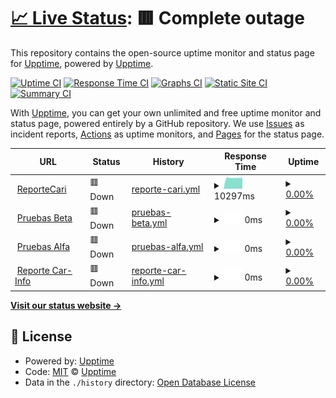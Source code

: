 # [📈 Live Status](https://upptime.github.io/upptime): <!--live status--> **🟥 Complete outage**

This repository contains the open-source uptime monitor and status page for [Upptime](https://upptime.js.org), powered by [Upptime](https://github.com/upptime/upptime).

[![Uptime CI](https://github.com/CarfaxMx/status-page/workflows/Uptime%20CI/badge.svg)](https://github.com/CarfaxMx/status-page/actions?query=workflow%3A%22Uptime+CI%22)
[![Response Time CI](https://github.com/CarfaxMx/status-page/workflows/Response%20Time%20CI/badge.svg)](https://github.com/CarfaxMx/status-page/actions?query=workflow%3A%22Response+Time+CI%22)
[![Graphs CI](https://github.com/CarfaxMx/status-page/workflows/Graphs%20CI/badge.svg)](https://github.com/CarfaxMx/status-page/actions?query=workflow%3A%22Graphs+CI%22)
[![Static Site CI](https://github.com/CarfaxMx/status-page/workflows/Static%20Site%20CI/badge.svg)](https://github.com/CarfaxMx/status-page/actions?query=workflow%3A%22Static+Site+CI%22)
[![Summary CI](https://github.com/CarfaxMx/status-page/workflows/Summary%20CI/badge.svg)](https://github.com/CarfaxMx/status-page/actions?query=workflow%3A%22Summary+CI%22)

With [Upptime](https://upptime.js.org), you can get your own unlimited and free uptime monitor and status page, powered entirely by a GitHub repository. We use [Issues](https://github.com/upptime/upptime/issues) as incident reports, [Actions](https://github.com/CarfaxMx/status-page/actions) as uptime monitors, and [Pages](https://upptime.github.io/upptime) for the status page.

<!--start: status pages-->
<!-- This summary is generated by Upptime (https://github.com/upptime/upptime) -->
<!-- Do not edit this manually, your changes will be overwritten -->
<!-- prettier-ignore -->
| URL | Status | History | Response Time | Uptime |
| --- | ------ | ------- | ------------- | ------ |
| <img alt="" src="https://icons.duckduckgo.com/ip3/reporte.carinfo.com.mx.ico" height="13"> [ReporteCari](https://reporte.carinfo.com.mx) | 🟥 Down | [reporte-cari.yml](https://github.com/CarfaxMX/status-page/commits/HEAD/history/reporte-cari.yml) | <details><summary><img alt="Response time graph" src="./graphs/reporte-cari/response-time-week.png" height="20"> 10297ms</summary><br><a href="https://status.globalgbc.com/history/reporte-cari"><img alt="Response time 684" src="https://img.shields.io/endpoint?url=https%3A%2F%2Fraw.githubusercontent.com%2FCarfaxMX%2Fstatus-page%2FHEAD%2Fapi%2Freporte-cari%2Fresponse-time.json"></a><br><a href="https://status.globalgbc.com/history/reporte-cari"><img alt="24-hour response time 10570" src="https://img.shields.io/endpoint?url=https%3A%2F%2Fraw.githubusercontent.com%2FCarfaxMX%2Fstatus-page%2FHEAD%2Fapi%2Freporte-cari%2Fresponse-time-day.json"></a><br><a href="https://status.globalgbc.com/history/reporte-cari"><img alt="7-day response time 10297" src="https://img.shields.io/endpoint?url=https%3A%2F%2Fraw.githubusercontent.com%2FCarfaxMX%2Fstatus-page%2FHEAD%2Fapi%2Freporte-cari%2Fresponse-time-week.json"></a><br><a href="https://status.globalgbc.com/history/reporte-cari"><img alt="30-day response time 3243" src="https://img.shields.io/endpoint?url=https%3A%2F%2Fraw.githubusercontent.com%2FCarfaxMX%2Fstatus-page%2FHEAD%2Fapi%2Freporte-cari%2Fresponse-time-month.json"></a><br><a href="https://status.globalgbc.com/history/reporte-cari"><img alt="1-year response time 729" src="https://img.shields.io/endpoint?url=https%3A%2F%2Fraw.githubusercontent.com%2FCarfaxMX%2Fstatus-page%2FHEAD%2Fapi%2Freporte-cari%2Fresponse-time-year.json"></a></details> | <details><summary><a href="https://status.globalgbc.com/history/reporte-cari">0.00%</a></summary><a href="https://status.globalgbc.com/history/reporte-cari"><img alt="All-time uptime 98.25%" src="https://img.shields.io/endpoint?url=https%3A%2F%2Fraw.githubusercontent.com%2FCarfaxMX%2Fstatus-page%2FHEAD%2Fapi%2Freporte-cari%2Fuptime.json"></a><br><a href="https://status.globalgbc.com/history/reporte-cari"><img alt="24-hour uptime 0.00%" src="https://img.shields.io/endpoint?url=https%3A%2F%2Fraw.githubusercontent.com%2FCarfaxMX%2Fstatus-page%2FHEAD%2Fapi%2Freporte-cari%2Fuptime-day.json"></a><br><a href="https://status.globalgbc.com/history/reporte-cari"><img alt="7-day uptime 0.00%" src="https://img.shields.io/endpoint?url=https%3A%2F%2Fraw.githubusercontent.com%2FCarfaxMX%2Fstatus-page%2FHEAD%2Fapi%2Freporte-cari%2Fuptime-week.json"></a><br><a href="https://status.globalgbc.com/history/reporte-cari"><img alt="30-day uptime 67.32%" src="https://img.shields.io/endpoint?url=https%3A%2F%2Fraw.githubusercontent.com%2FCarfaxMX%2Fstatus-page%2FHEAD%2Fapi%2Freporte-cari%2Fuptime-month.json"></a><br><a href="https://status.globalgbc.com/history/reporte-cari"><img alt="1-year uptime 97.28%" src="https://img.shields.io/endpoint?url=https%3A%2F%2Fraw.githubusercontent.com%2FCarfaxMX%2Fstatus-page%2FHEAD%2Fapi%2Freporte-cari%2Fuptime-year.json"></a></details>
| <img alt="" src="https://icons.duckduckgo.com/ip3/pruebasbeta.globalgbc.com.ico" height="13"> [Pruebas Beta](https://pruebasbeta.globalgbc.com) | 🟥 Down | [pruebas-beta.yml](https://github.com/CarfaxMX/status-page/commits/HEAD/history/pruebas-beta.yml) | <details><summary><img alt="Response time graph" src="./graphs/pruebas-beta/response-time-week.png" height="20"> 0ms</summary><br><a href="https://status.globalgbc.com/history/pruebas-beta"><img alt="Response time 0" src="https://img.shields.io/endpoint?url=https%3A%2F%2Fraw.githubusercontent.com%2FCarfaxMX%2Fstatus-page%2FHEAD%2Fapi%2Fpruebas-beta%2Fresponse-time.json"></a><br><a href="https://status.globalgbc.com/history/pruebas-beta"><img alt="24-hour response time 0" src="https://img.shields.io/endpoint?url=https%3A%2F%2Fraw.githubusercontent.com%2FCarfaxMX%2Fstatus-page%2FHEAD%2Fapi%2Fpruebas-beta%2Fresponse-time-day.json"></a><br><a href="https://status.globalgbc.com/history/pruebas-beta"><img alt="7-day response time 0" src="https://img.shields.io/endpoint?url=https%3A%2F%2Fraw.githubusercontent.com%2FCarfaxMX%2Fstatus-page%2FHEAD%2Fapi%2Fpruebas-beta%2Fresponse-time-week.json"></a><br><a href="https://status.globalgbc.com/history/pruebas-beta"><img alt="30-day response time 0" src="https://img.shields.io/endpoint?url=https%3A%2F%2Fraw.githubusercontent.com%2FCarfaxMX%2Fstatus-page%2FHEAD%2Fapi%2Fpruebas-beta%2Fresponse-time-month.json"></a><br><a href="https://status.globalgbc.com/history/pruebas-beta"><img alt="1-year response time 0" src="https://img.shields.io/endpoint?url=https%3A%2F%2Fraw.githubusercontent.com%2FCarfaxMX%2Fstatus-page%2FHEAD%2Fapi%2Fpruebas-beta%2Fresponse-time-year.json"></a></details> | <details><summary><a href="https://status.globalgbc.com/history/pruebas-beta">0.00%</a></summary><a href="https://status.globalgbc.com/history/pruebas-beta"><img alt="All-time uptime 0.85%" src="https://img.shields.io/endpoint?url=https%3A%2F%2Fraw.githubusercontent.com%2FCarfaxMX%2Fstatus-page%2FHEAD%2Fapi%2Fpruebas-beta%2Fuptime.json"></a><br><a href="https://status.globalgbc.com/history/pruebas-beta"><img alt="24-hour uptime 0.00%" src="https://img.shields.io/endpoint?url=https%3A%2F%2Fraw.githubusercontent.com%2FCarfaxMX%2Fstatus-page%2FHEAD%2Fapi%2Fpruebas-beta%2Fuptime-day.json"></a><br><a href="https://status.globalgbc.com/history/pruebas-beta"><img alt="7-day uptime 0.00%" src="https://img.shields.io/endpoint?url=https%3A%2F%2Fraw.githubusercontent.com%2FCarfaxMX%2Fstatus-page%2FHEAD%2Fapi%2Fpruebas-beta%2Fuptime-week.json"></a><br><a href="https://status.globalgbc.com/history/pruebas-beta"><img alt="30-day uptime 1.38%" src="https://img.shields.io/endpoint?url=https%3A%2F%2Fraw.githubusercontent.com%2FCarfaxMX%2Fstatus-page%2FHEAD%2Fapi%2Fpruebas-beta%2Fuptime-month.json"></a><br><a href="https://status.globalgbc.com/history/pruebas-beta"><img alt="1-year uptime 0.00%" src="https://img.shields.io/endpoint?url=https%3A%2F%2Fraw.githubusercontent.com%2FCarfaxMX%2Fstatus-page%2FHEAD%2Fapi%2Fpruebas-beta%2Fuptime-year.json"></a></details>
| <img alt="" src="https://icons.duckduckgo.com/ip3/pruebasalfa.globalgbc.com.ico" height="13"> [Pruebas Alfa](https://pruebasalfa.globalgbc.com) | 🟥 Down | [pruebas-alfa.yml](https://github.com/CarfaxMX/status-page/commits/HEAD/history/pruebas-alfa.yml) | <details><summary><img alt="Response time graph" src="./graphs/pruebas-alfa/response-time-week.png" height="20"> 0ms</summary><br><a href="https://status.globalgbc.com/history/pruebas-alfa"><img alt="Response time 0" src="https://img.shields.io/endpoint?url=https%3A%2F%2Fraw.githubusercontent.com%2FCarfaxMX%2Fstatus-page%2FHEAD%2Fapi%2Fpruebas-alfa%2Fresponse-time.json"></a><br><a href="https://status.globalgbc.com/history/pruebas-alfa"><img alt="24-hour response time 0" src="https://img.shields.io/endpoint?url=https%3A%2F%2Fraw.githubusercontent.com%2FCarfaxMX%2Fstatus-page%2FHEAD%2Fapi%2Fpruebas-alfa%2Fresponse-time-day.json"></a><br><a href="https://status.globalgbc.com/history/pruebas-alfa"><img alt="7-day response time 0" src="https://img.shields.io/endpoint?url=https%3A%2F%2Fraw.githubusercontent.com%2FCarfaxMX%2Fstatus-page%2FHEAD%2Fapi%2Fpruebas-alfa%2Fresponse-time-week.json"></a><br><a href="https://status.globalgbc.com/history/pruebas-alfa"><img alt="30-day response time 0" src="https://img.shields.io/endpoint?url=https%3A%2F%2Fraw.githubusercontent.com%2FCarfaxMX%2Fstatus-page%2FHEAD%2Fapi%2Fpruebas-alfa%2Fresponse-time-month.json"></a><br><a href="https://status.globalgbc.com/history/pruebas-alfa"><img alt="1-year response time 0" src="https://img.shields.io/endpoint?url=https%3A%2F%2Fraw.githubusercontent.com%2FCarfaxMX%2Fstatus-page%2FHEAD%2Fapi%2Fpruebas-alfa%2Fresponse-time-year.json"></a></details> | <details><summary><a href="https://status.globalgbc.com/history/pruebas-alfa">0.00%</a></summary><a href="https://status.globalgbc.com/history/pruebas-alfa"><img alt="All-time uptime 0.85%" src="https://img.shields.io/endpoint?url=https%3A%2F%2Fraw.githubusercontent.com%2FCarfaxMX%2Fstatus-page%2FHEAD%2Fapi%2Fpruebas-alfa%2Fuptime.json"></a><br><a href="https://status.globalgbc.com/history/pruebas-alfa"><img alt="24-hour uptime 0.00%" src="https://img.shields.io/endpoint?url=https%3A%2F%2Fraw.githubusercontent.com%2FCarfaxMX%2Fstatus-page%2FHEAD%2Fapi%2Fpruebas-alfa%2Fuptime-day.json"></a><br><a href="https://status.globalgbc.com/history/pruebas-alfa"><img alt="7-day uptime 0.00%" src="https://img.shields.io/endpoint?url=https%3A%2F%2Fraw.githubusercontent.com%2FCarfaxMX%2Fstatus-page%2FHEAD%2Fapi%2Fpruebas-alfa%2Fuptime-week.json"></a><br><a href="https://status.globalgbc.com/history/pruebas-alfa"><img alt="30-day uptime 1.38%" src="https://img.shields.io/endpoint?url=https%3A%2F%2Fraw.githubusercontent.com%2FCarfaxMX%2Fstatus-page%2FHEAD%2Fapi%2Fpruebas-alfa%2Fuptime-month.json"></a><br><a href="https://status.globalgbc.com/history/pruebas-alfa"><img alt="1-year uptime 0.00%" src="https://img.shields.io/endpoint?url=https%3A%2F%2Fraw.githubusercontent.com%2FCarfaxMX%2Fstatus-page%2FHEAD%2Fapi%2Fpruebas-alfa%2Fuptime-year.json"></a></details>
| <img alt="" src="https://icons.duckduckgo.com/ip3/reporte.car-info.com.mx.ico" height="13"> [Reporte Car-Info](https://reporte.car-info.com.mx) | 🟥 Down | [reporte-car-info.yml](https://github.com/CarfaxMX/status-page/commits/HEAD/history/reporte-car-info.yml) | <details><summary><img alt="Response time graph" src="./graphs/reporte-car-info/response-time-week.png" height="20"> 0ms</summary><br><a href="https://status.globalgbc.com/history/reporte-car-info"><img alt="Response time 460" src="https://img.shields.io/endpoint?url=https%3A%2F%2Fraw.githubusercontent.com%2FCarfaxMX%2Fstatus-page%2FHEAD%2Fapi%2Freporte-car-info%2Fresponse-time.json"></a><br><a href="https://status.globalgbc.com/history/reporte-car-info"><img alt="24-hour response time 0" src="https://img.shields.io/endpoint?url=https%3A%2F%2Fraw.githubusercontent.com%2FCarfaxMX%2Fstatus-page%2FHEAD%2Fapi%2Freporte-car-info%2Fresponse-time-day.json"></a><br><a href="https://status.globalgbc.com/history/reporte-car-info"><img alt="7-day response time 0" src="https://img.shields.io/endpoint?url=https%3A%2F%2Fraw.githubusercontent.com%2FCarfaxMX%2Fstatus-page%2FHEAD%2Fapi%2Freporte-car-info%2Fresponse-time-week.json"></a><br><a href="https://status.globalgbc.com/history/reporte-car-info"><img alt="30-day response time 0" src="https://img.shields.io/endpoint?url=https%3A%2F%2Fraw.githubusercontent.com%2FCarfaxMX%2Fstatus-page%2FHEAD%2Fapi%2Freporte-car-info%2Fresponse-time-month.json"></a><br><a href="https://status.globalgbc.com/history/reporte-car-info"><img alt="1-year response time 0" src="https://img.shields.io/endpoint?url=https%3A%2F%2Fraw.githubusercontent.com%2FCarfaxMX%2Fstatus-page%2FHEAD%2Fapi%2Freporte-car-info%2Fresponse-time-year.json"></a></details> | <details><summary><a href="https://status.globalgbc.com/history/reporte-car-info">0.00%</a></summary><a href="https://status.globalgbc.com/history/reporte-car-info"><img alt="All-time uptime 24.93%" src="https://img.shields.io/endpoint?url=https%3A%2F%2Fraw.githubusercontent.com%2FCarfaxMX%2Fstatus-page%2FHEAD%2Fapi%2Freporte-car-info%2Fuptime.json"></a><br><a href="https://status.globalgbc.com/history/reporte-car-info"><img alt="24-hour uptime 0.00%" src="https://img.shields.io/endpoint?url=https%3A%2F%2Fraw.githubusercontent.com%2FCarfaxMX%2Fstatus-page%2FHEAD%2Fapi%2Freporte-car-info%2Fuptime-day.json"></a><br><a href="https://status.globalgbc.com/history/reporte-car-info"><img alt="7-day uptime 0.00%" src="https://img.shields.io/endpoint?url=https%3A%2F%2Fraw.githubusercontent.com%2FCarfaxMX%2Fstatus-page%2FHEAD%2Fapi%2Freporte-car-info%2Fuptime-week.json"></a><br><a href="https://status.globalgbc.com/history/reporte-car-info"><img alt="30-day uptime 1.38%" src="https://img.shields.io/endpoint?url=https%3A%2F%2Fraw.githubusercontent.com%2FCarfaxMX%2Fstatus-page%2FHEAD%2Fapi%2Freporte-car-info%2Fuptime-month.json"></a><br><a href="https://status.globalgbc.com/history/reporte-car-info"><img alt="1-year uptime 0.00%" src="https://img.shields.io/endpoint?url=https%3A%2F%2Fraw.githubusercontent.com%2FCarfaxMX%2Fstatus-page%2FHEAD%2Fapi%2Freporte-car-info%2Fuptime-year.json"></a></details>

<!--end: status pages-->

[**Visit our status website →**](https://upptime.github.io/upptime)

## 📄 License

- Powered by: [Upptime](https://github.com/upptime/upptime)
- Code: [MIT](./LICENSE) © [Upptime](https://upptime.js.org)
- Data in the `./history` directory: [Open Database License](https://opendatacommons.org/licenses/odbl/1-0/)
